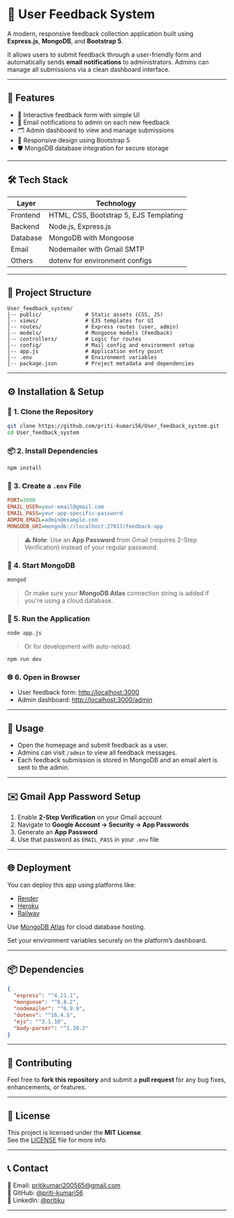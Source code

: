 # 📝 User Feedback System

A modern, responsive feedback collection application built using **Express.js**, **MongoDB**, and **Bootstrap 5**.

It allows users to submit feedback through a user-friendly form and automatically sends **email notifications** to administrators. Admins can manage all submissions via a clean dashboard interface.

---

## 🚀 Features

- 📝 Interactive feedback form with simple UI  
- 📧 Email notifications to admin on each new feedback  
- 🗂️ Admin dashboard to view and manage submissions  
- 📱 Responsive design using Bootstrap 5  
- 🛡️ MongoDB database integration for secure storage  

---

## 🛠️ Tech Stack

| Layer        | Technology                                  |
|--------------|----------------------------------------------|
| Frontend     | HTML, CSS, Bootstrap 5, EJS Templating       |
| Backend      | Node.js, Express.js                          |
| Database     | MongoDB with Mongoose                        |
| Email        | Nodemailer with Gmail SMTP                   |
| Others       | dotenv for environment configs               |

---

## 📂 Project Structure

```
User_feedback_system/
│-- public/              # Static assets (CSS, JS)
│-- views/               # EJS templates for UI
│-- routes/              # Express routes (user, admin)
│-- models/              # Mongoose models (Feedback)
│-- controllers/         # Logic for routes
│-- config/              # Mail config and environment setup
│-- app.js               # Application entry point
│-- .env                 # Environment variables
│-- package.json         # Project metadata and dependencies
```

---

## ⚙️ Installation & Setup

### 🔽 1. Clone the Repository

```bash
git clone https://github.com/priti-kumari56/User_feedback_system.git
cd User_feedback_system
```

### 📦 2. Install Dependencies

```bash
npm install
```

### 🔐 3. Create a `.env` File

```ini
PORT=3000
EMAIL_USER=your-email@gmail.com
EMAIL_PASS=your-app-specific-password
ADMIN_EMAIL=admin@example.com
MONGODB_URI=mongodb://localhost:27017/feedback-app
```

> ⚠️ **Note**: Use an **App Password** from Gmail (requires 2-Step Verification) instead of your regular password.

### 🧭 4. Start MongoDB

```bash
mongod
```

> Or make sure your **MongoDB Atlas** connection string is added if you're using a cloud database.

### 🚀 5. Run the Application

```bash
node app.js
```

> Or for development with auto-reload:

```bash
npm run dev
```

### 🌐 6. Open in Browser

- User feedback form: [http://localhost:3000](http://localhost:3000)  
- Admin dashboard: [http://localhost:3000/admin](http://localhost:3000/admin)

---

## 💬 Usage

- Open the homepage and submit feedback as a user.  
- Admins can visit `/admin` to view all feedback messages.  
- Each feedback submission is stored in MongoDB and an email alert is sent to the admin.

---

## ✉️ Gmail App Password Setup

1. Enable **2-Step Verification** on your Gmail account  
2. Navigate to **Google Account → Security → App Passwords**  
3. Generate an **App Password**  
4. Use that password as `EMAIL_PASS` in your `.env` file  

---

## 🌐 Deployment

You can deploy this app using platforms like:

- [Render](https://render.com)
- [Heroku](https://heroku.com)
- [Railway](https://railway.app)

Use [MongoDB Atlas](https://www.mongodb.com/cloud/atlas) for cloud database hosting.

Set your environment variables securely on the platform’s dashboard.

---

## 📦 Dependencies

```json
{
  "express": "^4.21.1",
  "mongoose": "^8.8.2",
  "nodemailer": "^6.9.9",
  "dotenv": "^16.4.5",
  "ejs": "^3.1.10",
  "body-parser": "^1.20.2"
}
```

---

## 🤝 Contributing

Feel free to **fork this repository** and submit a **pull request** for any bug fixes, enhancements, or features.

---

## 📜 License

This project is licensed under the **MIT License**.  
See the [LICENSE](LICENSE) file for more info.

---

## 📞 Contact

📧 Email: [pritikumari200565@gmail.com](mailto:pritikumari.engineer@gmail.com)  
🔗 GitHub: [@priti-kumari56](https://github.com/priti-kumari56)  
🔗 LinkedIn: [@pritiku](https://www.linkedin.com/in/pritiku)

---
